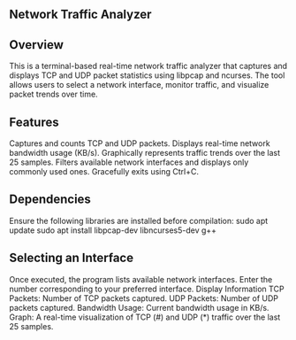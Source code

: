 ## Network Traffic Analyzer

## Overview

This is a terminal-based real-time network traffic analyzer that captures and displays TCP and UDP packet statistics using libpcap and ncurses. The tool allows users to select a network interface, monitor traffic, and visualize packet trends over time.

## Features

Captures and counts TCP and UDP packets.
Displays real-time network bandwidth usage (KB/s).
Graphically represents traffic trends over the last 25 samples.
Filters available network interfaces and displays only commonly used ones.
Gracefully exits using Ctrl+C.

## Dependencies
Ensure the following libraries are installed before compilation:
sudo apt update
sudo apt install libpcap-dev libncurses5-dev g++

## Selecting an Interface
Once executed, the program lists available network interfaces. Enter the number corresponding to your preferred interface.
Display Information
TCP Packets: Number of TCP packets captured.
UDP Packets: Number of UDP packets captured.
Bandwidth Usage: Current bandwidth usage in KB/s.
Graph: A real-time visualization of TCP (#) and UDP (*) traffic over the last 25 samples.

